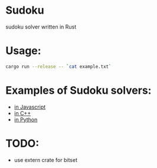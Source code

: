 # Sudoku
sudoku solver written in Rust

# Usage:
```bash
cargo run --release -- `cat example.txt`
```

# Examples of Sudoku solvers:
* [in Javascript](https://github.com/philippemilink/SudokuSolver)
* [in C++](https://youtu.be/VPVtlODPdPY)
* [in Python](https://youtu.be/G_UYXzGuqvM)

# TODO:
* use extern crate for bitset